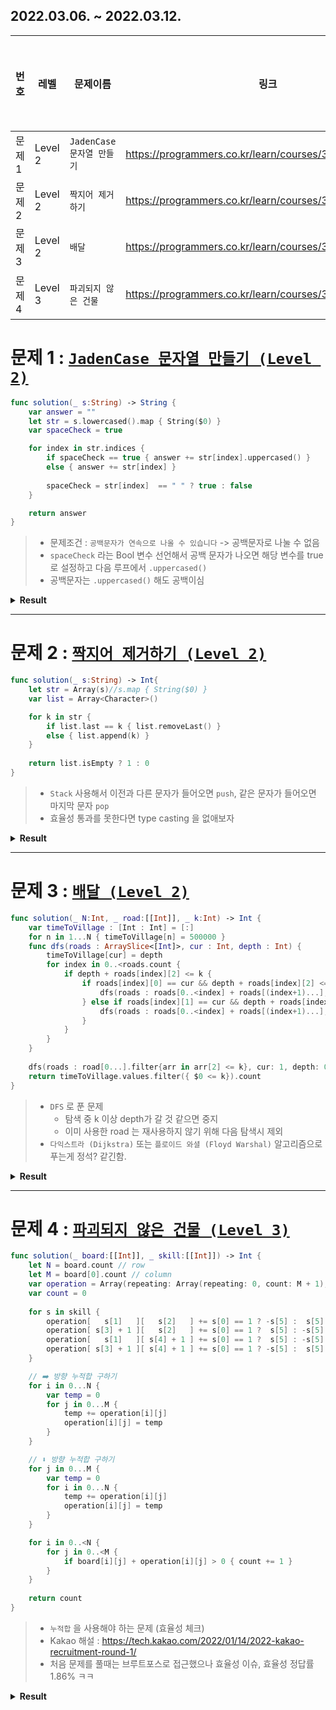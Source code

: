 ## 2022.03.06. ~ 2022.03.12.
|번호|레벨|문제이름|링크|문제유형(선택)|
|---|---------|----|---------------------|:----------------:|
|문제1|Level 2|`JadenCase 문자열 만들기`|https://programmers.co.kr/learn/courses/30/lessons/12951|탐색|
|문제2|Level 2|`짝지어 제거하기`|https://programmers.co.kr/learn/courses/30/lessons/12973|스택|
|문제3|Level 2|`배달`|https://programmers.co.kr/learn/courses/30/lessons/12978|탐색|
|문제4|Level 3|`파괴되지 않은 건물`|https://programmers.co.kr/learn/courses/30/lessons/92344|누적합|

# 문제 1 : <a href = "https://programmers.co.kr/learn/courses/30/lessons/12951">```JadenCase 문자열 만들기 (Level 2)```</a>
```swift
func solution(_ s:String) -> String {
    var answer = ""
    let str = s.lowercased().map { String($0) }
    var spaceCheck = true

    for index in str.indices {
        if spaceCheck == true { answer += str[index].uppercased() }
        else { answer += str[index] }
        
        spaceCheck = str[index]  == " " ? true : false
    }

    return answer
}
```
> * 문제조건 : `공백문자가 연속으로 나올 수 있습니다` -> 공백문자로 나눌 수 없음
> * `spaceCheck` 라는 Bool 변수 선언해서 공백 문자가 나오면 해당 변수를 true로 설정하고 다음 루프에서 `.uppercased()`
> * 공백문자는 `.uppercased()` 해도 공백이심
<details>
<summary><b>Result</b></summary>
<div markdown="1">
<img width="955" alt="res1" src="https://user-images.githubusercontent.com/45387886/158030610-c898a07c-6c96-43ea-9d1f-92f7ad128675.png">
</div>
</details>
<hr>

# 문제 2 : <a href = "https://programmers.co.kr/learn/courses/30/lessons/12973">```짝지어 제거하기 (Level 2)```</a>
```swift
func solution(_ s:String) -> Int{
    let str = Array(s)//s.map { String($0) }
    var list = Array<Character>()

    for k in str {
        if list.last == k { list.removeLast() }
        else { list.append(k) }
    }
    
    return list.isEmpty ? 1 : 0
}
```
> * `Stack` 사용해서 이전과 다른 문자가 들어오면 `push`, 같은 문자가 들어오면 마지막 문자 `pop`
> * 효율성 통과를 못한다면 type casting 을 없애보자
<details>
<summary><b>Result</b></summary>
<div markdown="1">
<img width="953" alt="res2" src="https://user-images.githubusercontent.com/45387886/158030677-b9c6c63c-5993-4667-9aab-dd4b2cf3c81f.png">
</div>
</details>
<hr>

# 문제 3 : <a href = "https://programmers.co.kr/learn/courses/30/lessons/12978">```배달 (Level 2)```</a>
```swift
func solution(_ N:Int, _ road:[[Int]], _ k:Int) -> Int {
    var timeToVillage : [Int : Int] = [:]
    for n in 1...N { timeToVillage[n] = 500000 }
    func dfs(roads : ArraySlice<[Int]>, cur : Int, depth : Int) {
        timeToVillage[cur] = depth
        for index in 0..<roads.count {
            if depth + roads[index][2] <= k {
                if roads[index][0] == cur && depth + roads[index][2] <= timeToVillage[roads[index][1]]! {
                    dfs(roads : roads[0..<index] + roads[(index+1)...], cur : roads[index][1], depth : depth + roads[index][2])
                } else if roads[index][1] == cur && depth + roads[index][2] <= timeToVillage[roads[index][0]]! {
                    dfs(roads : roads[0..<index] + roads[(index+1)...], cur : roads[index][0], depth : depth + roads[index][2])
                }
            }
        }
    }
    
    dfs(roads : road[0...].filter{arr in arr[2] <= k}, cur: 1, depth: 0)
    return timeToVillage.values.filter({ $0 <= k}).count
}
```
> * `DFS` 로 푼 문제
>   * 탐색 중 k 이상 depth가 갈 것 같으면 중지
>   * 이미 사용한 road 는 재사용하지 않기 위해 다음 탐색시 제외
> * `다익스트라 (Dijkstra)` 또는 `플로이드 와셜 (Floyd Warshal)` 알고리즘으로 푸는게 정석? 같긴함. 
<details>
<summary><b>Result</b></summary>
<div markdown="1">
<img width="626" alt="res3" src="https://user-images.githubusercontent.com/45387886/158030751-71909fcb-5423-4d9a-94b5-580f39c137de.png">
</div>
</details>
<hr>

# 문제 4 : <a href = "https://programmers.co.kr/learn/courses/30/lessons/92344">```파괴되지 않은 건물 (Level 3)```</a>
```swift
func solution(_ board:[[Int]], _ skill:[[Int]]) -> Int {
    let N = board.count // row
    let M = board[0].count // column
    var operation = Array(repeating: Array(repeating: 0, count: M + 1), count: N + 1)
    var count = 0
    
    for s in skill {
        operation[   s[1]   ][   s[2]   ] += s[0] == 1 ? -s[5] :  s[5]
        operation[ s[3] + 1 ][   s[2]   ] += s[0] == 1 ?  s[5] : -s[5]
        operation[   s[1]   ][ s[4] + 1 ] += s[0] == 1 ?  s[5] : -s[5]
        operation[ s[3] + 1 ][ s[4] + 1 ] += s[0] == 1 ? -s[5] :  s[5]
    }

    // ➡️ 방향 누적합 구하기
    for i in 0...N {
        var temp = 0
        for j in 0...M {
            temp += operation[i][j]
            operation[i][j] = temp
        }
    }

    // ⬇️ 방향 누적합 구하기    
    for j in 0...M {
        var temp = 0
        for i in 0...N {
            temp += operation[i][j]
            operation[i][j] = temp
        }
    }

    for i in 0..<N {
        for j in 0..<M {
            if board[i][j] + operation[i][j] > 0 { count += 1 }
        }
    }
    
    return count
}
```
> * `누적합` 을 사용해야 하는 문제 (효율성 체크) 
> * Kakao 해설 : https://tech.kakao.com/2022/01/14/2022-kakao-recruitment-round-1/
> * 처음 문제를 풀때는 브루트포스로 접근했으나 효율성 이슈, 효율성 정답률 1.86% ㅋㅋ
<details>
<summary><b>Result</b></summary>
<div markdown="1">
<img width="1220" alt="res4" src="https://user-images.githubusercontent.com/45387886/158030923-e0b7364a-e48a-49af-8fe7-930bcc3f535a.png">
</div>
</details>
